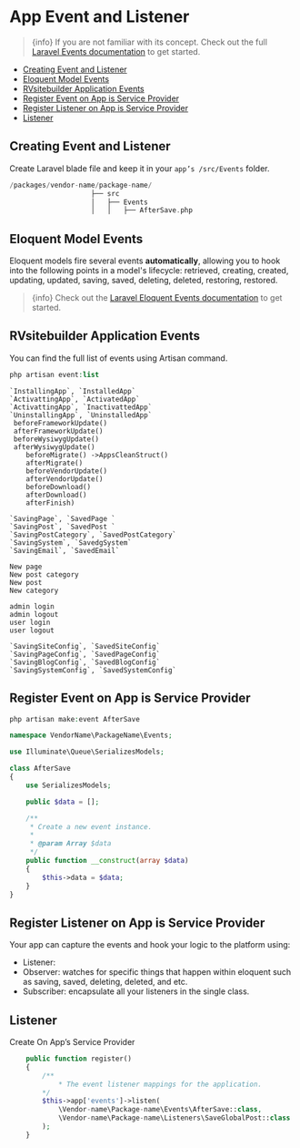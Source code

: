 # App Event and Listener

 > {info} If you are not familiar with its concept. Check out the full [Laravel Events documentation](https://laravel.com/docs/master/events) to get started.

- [Creating Event and Listener](#creating-event-and-listener)
- [Eloquent Model Events](#eloquent-model-events)
- [RVsitebuilder Application Events](#rvsitebuilder-application-events)
- [Register Event on App is Service Provider](#register-event-on-app-is-service-provider)
- [Register Listener on App is Service Provider](#register-listener-on-app-is-service-provider)
- [Listener](#listener)

<a name="Creating-Event-and-Listener"></a>

## Creating Event and Listener

<!-- TODO: @pairote ยังขาด listener, observer, subscriber  -->

Create Laravel blade file and keep it in your `app’s /src/Events` folder.

```php
/packages/vendor-name/package-name/
                    ├── src
                    │   ├── Events
                    │   │   ├── AfterSave.php
```

<a name="Eloquent-Model-Events"></a>

## Eloquent Model Events

Eloquent models fire several events **automatically**, allowing you to hook into the following points in a model's lifecycle: retrieved, creating, created, updating, updated, saving, saved,  deleting, deleted, restoring, restored.

 > {info} Check out the [Laravel Eloquent Events documentation](https://laravel.com/docs/master/eloquent#events) to get started.

<a name="RVsitebuilder-Application-Events"></a>

## RVsitebuilder Application Events
<!-- TODO: @apiruk ตรวจสอบว่าทำไม แสดงผลไม่ครบ ของ framework และ ของ เรา ไม่แสดงผล-->
You can find the full list of events using Artisan command.

```php
php artisan event:list

```

<!-- TODO: @apiruk ต้องปรับปรุงแก้ไขหัวข้อ manage hook https://app.clickup.com/t/t523b  และ เขียน document ให้ถูกด้วยครับ -->
```
`InstallingApp`, `InstalledApp`
`ActivattingApp`, `ActivatedApp` 
`ActivattingApp`, `InactivattedApp` 
`UninstallingApp`, `UninstalledApp` 
 beforeFrameworkUpdate()
 afterFrameworkUpdate()
 beforeWysiwygUpdate()
 afterWysiwygUpdate()
    beforeMigrate() ->AppsCleanStruct()
    afterMigrate()
    beforeVendorUpdate()
    afterVendorUpdate()
    beforeDownload()
    afterDownload()
    afterFinish)
```

<!-- TODO: @pam or @settavit ดำเนินการสร้าง event และ เขียน document ให้ถูกด้วยครับ -->

```
`SavingPage`, `SavedPage `
`SavingPost`, `SavedPost `
`SavingPostCategory`, `SavedPostCategory`
`SavingSystem`, `SavedgSystem`
`SavingEmail`, `SavedEmail`

New page
New post category
New post
New category

admin login
admin logout
user login
user logout

`SavingSiteConfig`, `SavedSiteConfig`
`SavingPageConfig`, `SavedPageConfig`
`SavingBlogConfig`, `SavedBlogConfig`
`SavingSystemConfig`, `SavedSystemConfig`

```

<a name="Register-Event-on-App-Service-Provider"></a>

## Register Event on App is Service Provider
<!-- TODO: @pairote ขยายความ  -->

```php
php artisan make:event AfterSave
```

```php
namespace VendorName\PackageName\Events;

use Illuminate\Queue\SerializesModels;

class AfterSave
{
    use SerializesModels;

    public $data = [];

    /**
     * Create a new event instance.
     *
     * @param Array $data
     */
    public function __construct(array $data)
    {
        $this->data = $data;
    }
}
```

<a name="Register-Listener-on-App-Service-Provider"></a>
<!-- TODO: @pairote ขยายความ  -->

## Register Listener on App is Service Provider

Your app can capture the events and hook your logic to the platform using:

* Listener:
* Observer: watches for specific things that happen within eloquent such as saving, saved, deleting, deleted, and etc.
* Subscriber: encapsulate all your listeners in the single class.

## Listener

Create On App’s Service Provider

```php
    public function register()
    {
        /**
            * The event listener mappings for the application.
        */
        $this->app['events']->listen(
            \Vendor-name\Package-name\Events\AfterSave::class, 
            \Vendor-name\Package-name\Listeners\SaveGlobalPost::class
        );
    }
```
